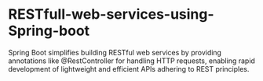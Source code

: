 # RESTfull-web-services-using-Spring-boot
Spring Boot simplifies building RESTful web services by providing annotations like @RestController for handling HTTP requests, enabling rapid development of lightweight and efficient APIs adhering to REST principles.
